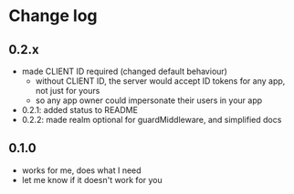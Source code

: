 # Change log

## 0.2.x

- made CLIENT ID required (changed default behaviour)
  - without CLIENT ID, the server would accept ID tokens for any app, not just for yours
  - so any app owner could impersonate their users in your app
- 0.2.1: added status to README
- 0.2.2: made realm optional for guardMiddleware, and simplified docs

## 0.1.0

- works for me, does what I need
- let me know if it doesn't work for you
